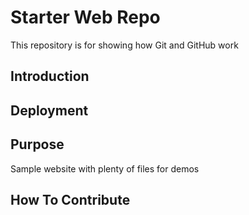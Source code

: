 # Starter Web Repo

This repository is for showing how Git and GitHub work
## Introduction

## Deployment

## Purpose

Sample website with plenty of files for demos

## How To Contribute